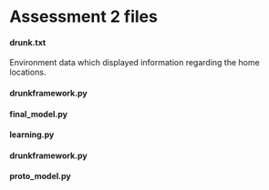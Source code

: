 <h1>Assessment 2 files</h1>
<h4>drunk.txt</h4>
<p>Environment data which displayed information regarding the home locations.
<h4>drunkframework.py</h4>

<h4>final_model.py</h4>

<h4>learning.py</h4>

<h4>drunkframework.py</h4>

<h4>proto_model.py</h4>
